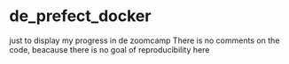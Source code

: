 # de_prefect_docker
just to display my progress in de zoomcamp
There is no comments on the code, beacause there is no goal of reproducibility here
